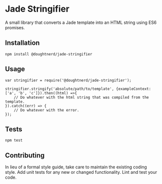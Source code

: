 Jade Stringifier
=========

A small library that converts a Jade template into an HTML string using ES6 promises.

## Installation

  `npm install @doughtnerd/jade-stringifier`

## Usage

    var stringifier = require('@doughtnerd/jade-stringifier');
    
    stringifier.stringify('absolute/path/to/template', {exampleContext: ['a', 'b', 'c']}).then((html) =>{
        // Do whatever with the html string that was compiled from the template.
    }).catch((err) => {
        // Do whatever with the error.
    });
  
## Tests

  `npm test`

## Contributing

In lieu of a formal style guide, take care to maintain the existing coding style. 
Add unit tests for any new or changed functionality. Lint and test your code.
